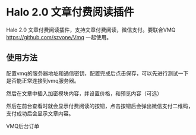 Halo 2.0 文章付费阅读插件
=========================
Halo 2.0 文章付费阅读插件，支持文章付费阅读，微信支付。要联合VMQ https://github.com/szvone/Vmq 一起使用。

## 使用方法
配置vmq的服务器地址和通信密钥，配置完成后点击保存，可以先进行测试一下是否能正常连接到vmq服务器。



然后在文章中插入加密模块内容，并设置价格，和预览内容（可选）



然后在前台查看时就会显示付费阅读的按钮，点击按钮后会弹出微信支付二维码，支付成功后会显示文章内容。



VMQ后台订单







